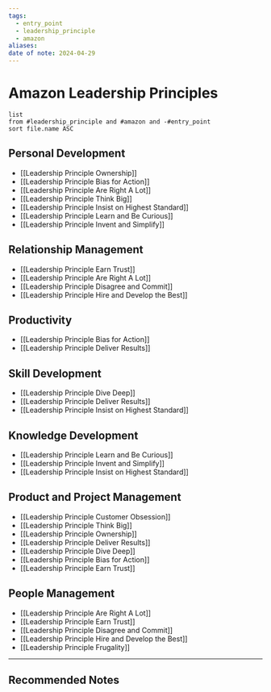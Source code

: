 ```yaml
---
tags:
  - entry_point
  - leadership_principle
  - amazon
aliases: 
date of note: 2024-04-29
---
```

# Amazon Leadership Principles

```dataview
list
from #leadership_principle and #amazon and -#entry_point 
sort file.name ASC
```

## Personal Development

- [[Leadership Principle Ownership]]
- [[Leadership Principle Bias for Action]]
- [[Leadership Principle Are Right A Lot]]
- [[Leadership Principle Think Big]]
- [[Leadership Principle Insist on Highest Standard]]
- [[Leadership Principle Learn and Be Curious]]
- [[Leadership Principle Invent and Simplify]]

## Relationship Management

- [[Leadership Principle Earn Trust]]
- [[Leadership Principle Are Right A Lot]]
- [[Leadership Principle Disagree and Commit]]
- [[Leadership Principle Hire and Develop the Best]]

## Productivity

- [[Leadership Principle Bias for Action]]
- [[Leadership Principle Deliver Results]]

## Skill Development

- [[Leadership Principle Dive Deep]]
- [[Leadership Principle Deliver Results]]
- [[Leadership Principle Insist on Highest Standard]]

## Knowledge Development

- [[Leadership Principle Learn and Be Curious]]
- [[Leadership Principle Invent and Simplify]]
- [[Leadership Principle Insist on Highest Standard]]

## Product and Project Management

- [[Leadership Principle Customer Obsession]]
- [[Leadership Principle Think Big]]
- [[Leadership Principle Ownership]]
- [[Leadership Principle Deliver Results]]
- [[Leadership Principle Dive Deep]]
- [[Leadership Principle Bias for Action]]
- [[Leadership Principle Earn Trust]]

## People Management

- [[Leadership Principle Are Right A Lot]]
- [[Leadership Principle Earn Trust]]
- [[Leadership Principle Disagree and Commit]]
- [[Leadership Principle Hire and Develop the Best]]
- [[Leadership Principle Frugality]]



-----------
##  Recommended Notes